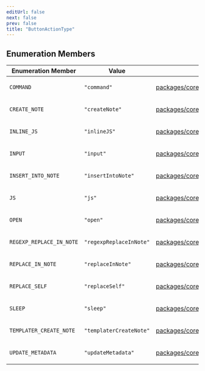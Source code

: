 ```yaml
---
editUrl: false
next: false
prev: false
title: "ButtonActionType"
---
```


## Enumeration Members

<table>
<thead>
<tr>
<th>Enumeration Member</th>
<th>Value</th>
<th>Defined in</th>
</tr>
</thead>
<tbody>
<tr>
<td>

`COMMAND`

</td>
<td>

`"command"`

</td>
<td>

[packages/core/src/config/ButtonConfig.ts:11](https://github.com/mProjectsCode/obsidian-meta-bind-plugin/blob/f797e384bc51b3b69ee936c1c8f585862087d6d3/packages/core/src/config/ButtonConfig.ts#L11)

</td>
</tr>
<tr>
<td>

`CREATE_NOTE`

</td>
<td>

`"createNote"`

</td>
<td>

[packages/core/src/config/ButtonConfig.ts:18](https://github.com/mProjectsCode/obsidian-meta-bind-plugin/blob/f797e384bc51b3b69ee936c1c8f585862087d6d3/packages/core/src/config/ButtonConfig.ts#L18)

</td>
</tr>
<tr>
<td>

`INLINE_JS`

</td>
<td>

`"inlineJS"`

</td>
<td>

[packages/core/src/config/ButtonConfig.ts:23](https://github.com/mProjectsCode/obsidian-meta-bind-plugin/blob/f797e384bc51b3b69ee936c1c8f585862087d6d3/packages/core/src/config/ButtonConfig.ts#L23)

</td>
</tr>
<tr>
<td>

`INPUT`

</td>
<td>

`"input"`

</td>
<td>

[packages/core/src/config/ButtonConfig.ts:14](https://github.com/mProjectsCode/obsidian-meta-bind-plugin/blob/f797e384bc51b3b69ee936c1c8f585862087d6d3/packages/core/src/config/ButtonConfig.ts#L14)

</td>
</tr>
<tr>
<td>

`INSERT_INTO_NOTE`

</td>
<td>

`"insertIntoNote"`

</td>
<td>

[packages/core/src/config/ButtonConfig.ts:22](https://github.com/mProjectsCode/obsidian-meta-bind-plugin/blob/f797e384bc51b3b69ee936c1c8f585862087d6d3/packages/core/src/config/ButtonConfig.ts#L22)

</td>
</tr>
<tr>
<td>

`JS`

</td>
<td>

`"js"`

</td>
<td>

[packages/core/src/config/ButtonConfig.ts:12](https://github.com/mProjectsCode/obsidian-meta-bind-plugin/blob/f797e384bc51b3b69ee936c1c8f585862087d6d3/packages/core/src/config/ButtonConfig.ts#L12)

</td>
</tr>
<tr>
<td>

`OPEN`

</td>
<td>

`"open"`

</td>
<td>

[packages/core/src/config/ButtonConfig.ts:13](https://github.com/mProjectsCode/obsidian-meta-bind-plugin/blob/f797e384bc51b3b69ee936c1c8f585862087d6d3/packages/core/src/config/ButtonConfig.ts#L13)

</td>
</tr>
<tr>
<td>

`REGEXP_REPLACE_IN_NOTE`

</td>
<td>

`"regexpReplaceInNote"`

</td>
<td>

[packages/core/src/config/ButtonConfig.ts:20](https://github.com/mProjectsCode/obsidian-meta-bind-plugin/blob/f797e384bc51b3b69ee936c1c8f585862087d6d3/packages/core/src/config/ButtonConfig.ts#L20)

</td>
</tr>
<tr>
<td>

`REPLACE_IN_NOTE`

</td>
<td>

`"replaceInNote"`

</td>
<td>

[packages/core/src/config/ButtonConfig.ts:19](https://github.com/mProjectsCode/obsidian-meta-bind-plugin/blob/f797e384bc51b3b69ee936c1c8f585862087d6d3/packages/core/src/config/ButtonConfig.ts#L19)

</td>
</tr>
<tr>
<td>

`REPLACE_SELF`

</td>
<td>

`"replaceSelf"`

</td>
<td>

[packages/core/src/config/ButtonConfig.ts:21](https://github.com/mProjectsCode/obsidian-meta-bind-plugin/blob/f797e384bc51b3b69ee936c1c8f585862087d6d3/packages/core/src/config/ButtonConfig.ts#L21)

</td>
</tr>
<tr>
<td>

`SLEEP`

</td>
<td>

`"sleep"`

</td>
<td>

[packages/core/src/config/ButtonConfig.ts:15](https://github.com/mProjectsCode/obsidian-meta-bind-plugin/blob/f797e384bc51b3b69ee936c1c8f585862087d6d3/packages/core/src/config/ButtonConfig.ts#L15)

</td>
</tr>
<tr>
<td>

`TEMPLATER_CREATE_NOTE`

</td>
<td>

`"templaterCreateNote"`

</td>
<td>

[packages/core/src/config/ButtonConfig.ts:16](https://github.com/mProjectsCode/obsidian-meta-bind-plugin/blob/f797e384bc51b3b69ee936c1c8f585862087d6d3/packages/core/src/config/ButtonConfig.ts#L16)

</td>
</tr>
<tr>
<td>

`UPDATE_METADATA`

</td>
<td>

`"updateMetadata"`

</td>
<td>

[packages/core/src/config/ButtonConfig.ts:17](https://github.com/mProjectsCode/obsidian-meta-bind-plugin/blob/f797e384bc51b3b69ee936c1c8f585862087d6d3/packages/core/src/config/ButtonConfig.ts#L17)

</td>
</tr>
</tbody>
</table>
